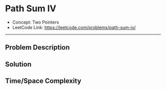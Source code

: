 # Path Sum IV

- Concept: Two Pointers
- LeetCode Link: https://leetcode.com/problems/path-sum-iv/

---

## Problem Description

## Solution

## Time/Space Complexity

